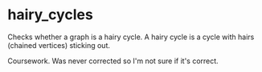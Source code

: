 # hairy_cycles
Checks whether a graph is a hairy cycle.
A hairy cycle is a cycle with hairs (chained vertices) sticking out.

Coursework. Was never corrected so I'm not sure if it's correct.
